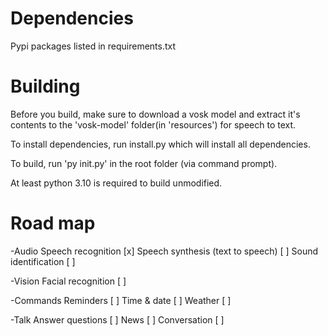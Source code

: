 # Dependencies
Pypi packages listed in requirements.txt

# Building

Before you build, make sure to download a vosk model and extract it's contents to the 'vosk-model' folder(in 'resources') for speech to text.

To install dependencies, run install.py which will install all dependencies.

To build, run 'py init.py' in the root folder (via command prompt).

At least python 3.10 is required to build unmodified.

# Road map
-Audio
Speech recognition [x]
Speech synthesis (text to speech) [ ]
Sound identification [ ]

-Vision
Facial recognition [ ]

-Commands
Reminders [ ]
Time & date [ ]
Weather [ ]

-Talk
Answer questions [ ]
News [ ]
Conversation [ ]

